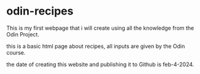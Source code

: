 # odin-recipes


This is my first webpage that i will create using all the knowledge from the Odin Project.

this is a basic html page about recipes, all inputs are given by the Odin course.

the date of creating this website and publishing it to Github is feb-4-2024.
